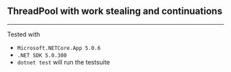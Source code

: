 ﻿## ThreadPool with work stealing and continuations

---
Tested with
- `Microsoft.NETCore.App 5.0.6`
- `.NET SDK 5.0.300`
- `dotnet test` will run the testsuite
